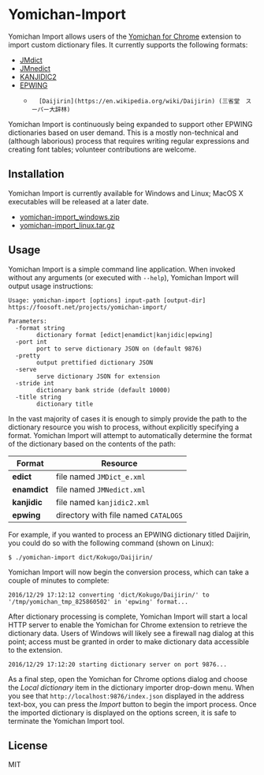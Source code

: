 # Yomichan-Import #

Yomichan Import allows users of the [Yomichan for Chrome](https://foosoft.net/projects/yomichan-chrome) extension to import custom dictionary
files. It currently supports the following formats:

*   [JMdict](http://www.edrdg.org/jmdict/edict_doc.html)
*   [JMnedict](http://www.edrdg.org/enamdict/enamdict_doc.html)
*   [KANJIDIC2](http://www.edrdg.org/kanjidic/kanjd2index.html)
*   [EPWING](https://ja.wikipedia.org/wiki/EPWING)
    *       [Daijirin](https://en.wikipedia.org/wiki/Daijirin) (三省堂　スーパー大辞林)

Yomichan Import is continuously being expanded to support other EPWING dictionaries based on user demand. This is a
mostly non-technical and (although laborious) process that requires writing regular expressions and creating font
tables; volunteer contributions are welcome.

## Installation ##

Yomichan Import is currently available for Windows and Linux; MacOS X executables will be released at a later date.

*   [yomichan-import_windows.zip](https://foosoft.net/projects/yomichan-import/dl/yomichan-import_windows.zip)
*   [yomichan-import_linux.tar.gz](https://foosoft.net/projects/yomichan-import/dl/yomichan-import_linux.tar.gz)

## Usage ##

Yomichan Import is a simple command line application. When invoked without any arguments (or executed with `--help`),
Yomichan Import will output usage instructions:

```
Usage: yomichan-import [options] input-path [output-dir]
https://foosoft.net/projects/yomichan-import/

Parameters:
  -format string
    	dictionary format [edict|enamdict|kanjidic|epwing]
  -port int
    	port to serve dictionary JSON on (default 9876)
  -pretty
    	output prettified dictionary JSON
  -serve
    	serve dictionary JSON for extension
  -stride int
    	dictionary bank stride (default 10000)
  -title string
    	dictionary title
```

In the vast majority of cases it is enough to simply provide the path to the dictionary resource you wish to process,
without explicitly specifying a format. Yomichan Import will attempt to automatically determine the format of the
dictionary based on the contents of the path:

| Format       | Resource                             |
| ------------ | ------------------------------------ |
| **edict**    | file named `JMDict_e.xml`            |
| **enamdict** | file named `JMNedict.xml`            |
| **kanjidic** | file named `kanjidic2.xml`           |
| **epwing**   | directory with file named `CATALOGS` |

For example, if you wanted to process an EPWING dictionary titled Daijirin, you could do so with the following command
(shown on Linux):

```
$ ./yomichan-import dict/Kokugo/Daijirin/
```

Yomichan Import will now begin the conversion process, which can take a couple of minutes to complete:

```
2016/12/29 17:12:12 converting 'dict/Kokugo/Daijirin/' to '/tmp/yomichan_tmp_825860502' in 'epwing' format...
```

After dictionary processing is complete, Yomichan Import will start a local HTTP server to enable the Yomichan for
Chrome extension to retrieve the dictionary data. Users of Windows will likely see a firewall nag dialog at this point;
access must be granted in order to make dictionary data accessible to the extension.

```
2016/12/29 17:12:20 starting dictionary server on port 9876...
```

As a final step, open the Yomichan for Chrome options dialog and choose the *Local dictionary* item in the dictionary
importer drop-down menu. When you see that `http://localhost:9876/index.json` displayed in the address text-box, you can
press the *Import* button to begin the import process. Once the imported dictionary is displayed on the options screen,
it is safe to terminate the Yomichan Import tool.

## License ##

MIT
